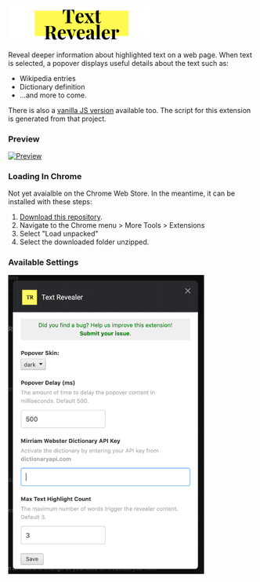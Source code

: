 <img src="logo.png" alt="Text Revealer" width="300"/>

Reveal deeper information about highlighted text on a web page. When text is selected, a popover displays useful details about the text such as:

- Wikipedia entries
- Dictionary definition
- ...and more to come.

There is also a [vanilla JS version](https://github.com/jamigibbs/text-revealer-js) available too. The script for this extension is generated from that project.

### Preview

[<img src="preview.gif" alt="Preview" />](https://jamigibbs.github.io/text-revealer-js/)

### Loading In Chrome

Not yet avaialble on the Chrome Web Store. In the meantime, it can be installed with these steps:

1. [Download this repository](https://github.com/jamigibbs/text-revealer-chrome-extension/archive/master.zip).
2. Navigate to the Chrome menu > More Tools > Extensions
3. Select "Load unpacked"
4. Select the downloaded folder unzipped.

### Available Settings

<img src="settings.png" alt="Settings" width=400 />


